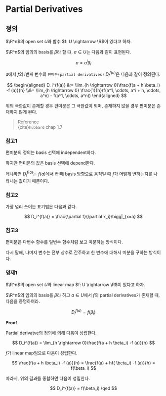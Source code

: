# Partial Derivatives
## 정의
$\R^n$의 open set $U$와 함수 $f: U \rightarrow \R$이 있다고 하자.

$\R^n$의 임의의 basis를 $\beta$라 할 떄, $a \in U$는 다음과 같이 표현된다.

$$ a = a^i\beta_i $$

$a$에서 $f$의 $i$번째 변수의 `편미분(partial derivatives)` $D_i^{f(a)}$은 다음과 같이 정의된다.

$$ \begin{aligned} D_i^{f(a)} &:= \lim_{h \rightarrow 0}\frac{f(a + h \beta_i) -f (a)}{h} \\&= \lim_{h \rightarrow 0} \frac{1}{h}(f(a^1, \cdots, a^i + h, \cdots, a^n) - f(a^1, \cdots, a^n))  \end{aligned} $$

위의 극한값이 존재할 경우 편미분은 그 극한값이 되며, 존재하지 않을 경우 편미분은 존재하지 않게 된다.

> Reference  
> {cite}`hubbard` chap 1.7

### 참고1
편미분의 정의는 basis 선택에 independent하다.

하지만 편미분의 값은 basis 선택에 depend한다. 

왜냐하면 $D_i^{f(a)}$는 $f(a)$에서 $i$번째 basis 방향으로 움직일 때 $f$가 어떻게 변하는지를 나타내는 값이기 때문이다.

### 참고2
가장 널리 쓰이는 표기법은 다음과 같다.

$$ D_i^{f(a)} = \frac{\partial f}{\partial x_i}\bigg|_{x=a} $$

### 참고3
편미분은 다변수 함수를 일변수 함수처럼 보고 미분하는 방식이다.

다시 말해, 나머지 변수는 전부 상수로 간주하고 한 변수에 대해서 미분을 구하는 방식이다.

### 명제1
$\R^n$의 open set $U$와 linear map $f: U \rightarrow \R$이 있다고 하자.

$\R^n$의 임의의 basis를 $\beta$라 하고 $a \in U$에서 $f$의 partial derivatives가 존재할 때, 다음을 증명하여라.

$$ D_i^{f(a)} = f(\beta_i) $$

**Proof**

Partial derivatve의 정의에 의해 다음이 성립한다.

$$ D_i^{f(a)} = \lim_{h \rightarrow 0}\frac{f(a + h \beta_i) -f (a)}{h} $$

$f$가 linear map임으로 다음이 성립한다.

$$ \frac{f(a + h \beta_i) -f (a)}{h} = \frac{f(a) + hf( \beta_i) -f (a)}{h} =  f(\beta_i) $$

따라서, 위의 결과를 종합하면 다음이 성립한다.

$$ D_i^{f(a)} = f(\beta_i) \qed $$
